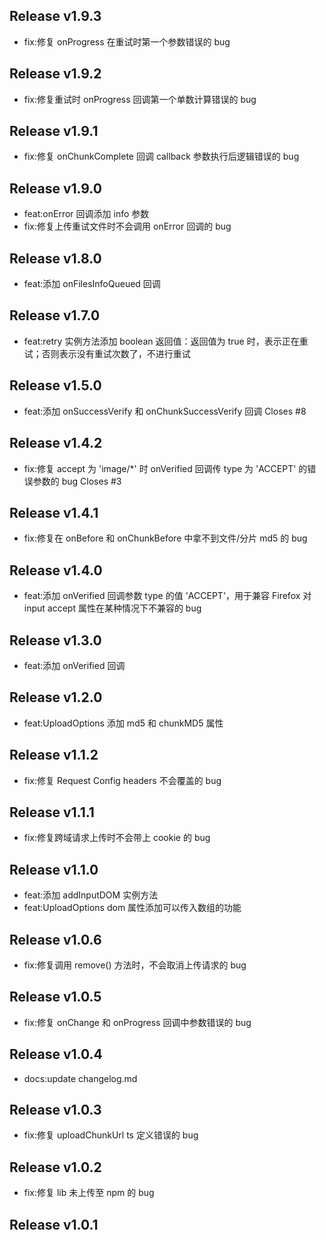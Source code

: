 ## Release v1.9.3
- fix:修复 onProgress 在重试时第一个参数错误的 bug

## Release v1.9.2
- fix:修复重试时 onProgress 回调第一个单数计算错误的 bug

## Release v1.9.1
- fix:修复 onChunkComplete 回调 callback 参数执行后逻辑错误的 bug

## Release v1.9.0
- feat:onError 回调添加 info 参数 
- fix:修复上传重试文件时不会调用 onError 回调的 bug

## Release v1.8.0
- feat:添加 onFilesInfoQueued 回调

## Release v1.7.0
- feat:retry 实例方法添加 boolean 返回值：返回值为 true 时，表示正在重试；否则表示没有重试次数了，不进行重试

## Release v1.5.0
- feat:添加 onSuccessVerify 和 onChunkSuccessVerify 回调 Closes #8

## Release v1.4.2
- fix:修复 accept 为 'image/*' 时 onVerified 回调传 type 为 'ACCEPT' 的错误参数的 bug Closes #3

## Release v1.4.1
- fix:修复在 onBefore 和 onChunkBefore 中拿不到文件/分片 md5 的 bug

## Release v1.4.0
- feat:添加 onVerified 回调参数 type 的值 'ACCEPT'，用于兼容 Firefox 对 input accept 属性在某种情况下不兼容的 bug

## Release v1.3.0
- feat:添加 onVerified 回调

## Release v1.2.0
- feat:UploadOptions 添加 md5 和 chunkMD5 属性

## Release v1.1.2
- fix:修复 Request Config headers 不会覆盖的 bug

## Release v1.1.1
- fix:修复跨域请求上传时不会带上 cookie 的 bug

## Release v1.1.0
- feat:添加 addInputDOM 实例方法
- feat:UploadOptions dom 属性添加可以传入数组的功能

## Release v1.0.6
- fix:修复调用 remove() 方法时，不会取消上传请求的 bug

## Release v1.0.5
- fix:修复 onChange 和 onProgress 回调中参数错误的 bug

## Release v1.0.4
- docs:update changelog.md

## Release v1.0.3
- fix:修复 uploadChunkUrl ts 定义错误的 bug

## Release v1.0.2
- fix:修复 lib 未上传至 npm 的 bug

## Release v1.0.1

